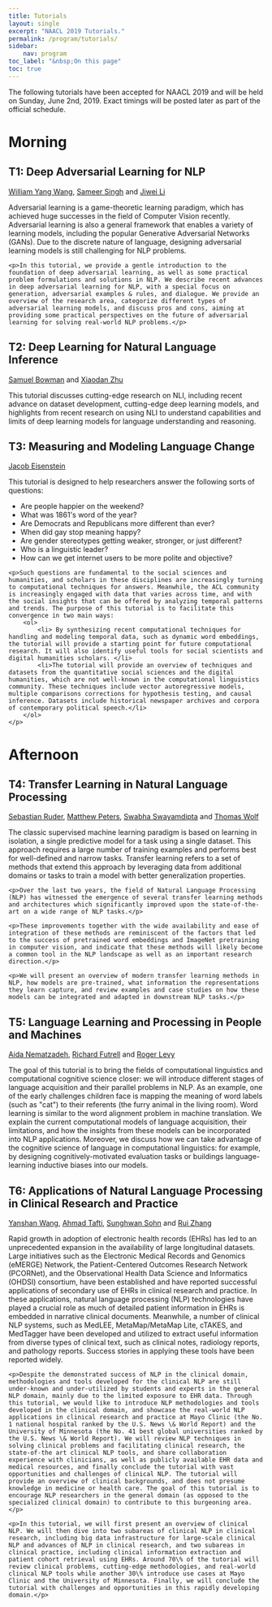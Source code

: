 ```yaml
---
title: Tutorials
layout: single
excerpt: "NAACL 2019 Tutorials."
permalink: /program/tutorials/
sidebar: 
    nav: program
toc_label: "&nbsp;On this page"
toc: true
---
```

The following tutorials have been accepted for NAACL 2019 and will be held on Sunday, June 2nd, 2019. Exact timings will be posted later as part of the official schedule.


# Morning

## T1: Deep Adversarial Learning for NLP
<a href="https://www.cs.ucsb.edu/~william/">William Yang Wang</a>, <a href="http://sameersingh.org">Sameer Singh</a> and <a href="https://nlp.stanford.edu/~bdlijiwei/">Jiwei Li</a>

<div>
    <p>Adversarial learning is a game-theoretic learning paradigm, which has achieved huge successes in the field of Computer Vision recently. Adversarial learning is also a general framework that enables a variety of learning models, including the popular Generative Adversarial Networks (GANs). Due to the discrete nature of language, designing adversarial learning models is still challenging for NLP problems. </p>

    <p>In this tutorial, we provide a gentle introduction to the foundation of deep adversarial learning, as well as some practical problem formulations and solutions in NLP. We describe recent advances in deep adversarial learning for NLP, with a special focus on generation, adversarial examples & rules, and dialogue. We provide an overview of the research area, categorize different types of adversarial learning models, and discuss pros and cons, aiming at providing some practical perspectives on the future of adversarial learning for solving real-world NLP problems.</p>
</div>

## T2: Deep Learning for Natural Language Inference
<a href="https://www.nyu.edu/projects/bowman/">Samuel Bowman</a> and <a href="http://xiaodanzhu.com">Xiaodan Zhu</a>

<div>
    <p>This tutorial discusses cutting-edge research on NLI, including recent advance on dataset development, cutting-edge deep learning models, and highlights from recent research on using NLI to understand capabilities and limits of deep learning models for language understanding and reasoning.</p>
</div>


## T3: Measuring and Modeling Language Change
<a href="https://www.cc.gatech.edu/~jeisenst/">Jacob Eisenstein</a>

<div>
    <p>This tutorial is designed to help researchers answer the following sorts of questions:
        <ul>
            <li> Are people happier on the weekend?</li>
            <li>What was 1861's word of the year?</li>
            <li>Are Democrats and Republicans more different than ever?</li>
            <li>When did gay stop meaning happy?</li>
            <li>Are gender stereotypes getting weaker, stronger, or just different?</li>
            <li>Who is a linguistic leader?</li>
            <li>How can we get internet users to be more polite and objective?</li>
        </ul>
    </p>

    <p>Such questions are fundamental to the social sciences and humanities, and scholars in these disciplines are increasingly turning to computational techniques for answers. Meanwhile, the ACL community is increasingly engaged with data that varies across time, and with the social insights that can be offered by analyzing temporal patterns and trends. The purpose of this tutorial is to facilitate this convergence in two main ways:
        <ol>
            <li> By synthesizing recent computational techniques for handling and modeling temporal data, such as dynamic word embeddings, the tutorial will provide a starting point for future computational research. It will also identify useful tools for social scientists and digital humanities scholars. </li>
            <li>The tutorial will provide an overview of techniques and datasets from the quantitative social sciences and the digital humanities, which are not well-known in the computational linguistics community. These techniques include vector autoregressive models, multiple comparisons corrections for hypothesis testing, and causal inference. Datasets include historical newspaper archives and corpora of contemporary political speech.</li>
        </ol>
    </p>
</div>


# Afternoon

## T4: Transfer Learning in Natural Language Processing
<a href="http://ruder.io">Sebastian Ruder</a>, <a href="https://www.linkedin.com/in/petersmatthew">Matthew Peters</a>, <a href="http://www.cs.cmu.edu/~sswayamd/index.html">Swabha Swayamdipta</a> and <a href="http://thomwolf.io">Thomas Wolf</a>

<div>
    <p>The classic supervised machine learning paradigm is based on learning in isolation, a single predictive model for a task using a single dataset. This approach requires a large number of training examples and performs best for well-defined and narrow tasks. Transfer learning refers to a set of methods that extend this approach by leveraging data from additional domains or tasks to train a model with better generalization properties.</p>

    <p>Over the last two years, the field of Natural Language Processing (NLP) has witnessed the emergence of several transfer learning methods and architectures which significantly improved upon the state-of-the-art on a wide range of NLP tasks.</p>

    <p>These improvements together with the wide availability and ease of integration of these methods are reminiscent of the factors that led to the success of pretrained word embeddings and ImageNet pretraining in computer vision, and indicate that these methods will likely become a common tool in the NLP landscape as well as an important research direction.</p>

    <p>We will present an overview of modern transfer learning methods in NLP, how models are pre-trained, what information the representations they learn capture, and review examples and case studies on how these models can be integrated and adapted in downstream NLP tasks.</p>
</div>

## T5: Language Learning and Processing in People and Machines
<a href="http://www.aidanematzadeh.me">Aida Nematzadeh</a>, <a href="http://socsci.uci.edu/~rfutrell/">Richard Futrell</a> and <a href="http://www.mit.edu/~rplevy/index.html">Roger Levy</a>

<div>
    <p>The goal of this tutorial is to bring the fields of computational linguistics and computational cognitive science closer: we will introduce different stages of language acquisition and their parallel problems in NLP. As an example, one of the early challenges children face is mapping the meaning of word labels (such as "cat") to their referents (the furry animal in the living room). Word learning is similar to the word alignment problem in machine translation. We explain the current computational models of language acquisition, their limitations, and how the insights from these models can be incorporated into NLP applications. Moreover, we discuss how we can take advantage of the cognitive science of language in computational linguistics: for example, by designing cognitively-motivated evaluation tasks or buildings language-learning inductive biases into our models.</p>
</div>


## T6: Applications of Natural Language Processing in Clinical Research and Practice
<a href="https://sites.google.com/view/yanshanwang">Yanshan Wang</a>, <a href="https://www.linkedin.com/in/ahmadtafti">Ahmad Tafti</a>, <a href="https://www.linkedin.com/in/sunghwansohn">Sunghwan Sohn</a> and <a href="http://ruizhang.umn.edu">Rui Zhang</a>

<div>
    <p>Rapid growth in adoption of electronic health records (EHRs) has led to an unprecedented expansion in the availability of large longitudinal datasets. Large initiatives such as the Electronic Medical Records and Genomics (eMERGE) Network, the Patient-Centered Outcomes Research Network (PCORNet), and the Observational Health Data Science and Informatics (OHDSI) consortium, have been established and have reported successful applications of secondary use of EHRs in clinical research and practice. In these applications, natural language processing (NLP) technologies have played a crucial role as much of detailed patient information in EHRs is embedded in narrative clinical documents. Meanwhile, a number of clinical NLP systems, such as MedLEE, MetaMap/MetaMap Lite, cTAKES, and MedTagger have been developed and utilized to extract useful information from diverse types of clinical text, such as clinical notes, radiology reports, and pathology reports. Success stories in applying these tools have been reported widely.</p>

    <p>Despite the demonstrated success of NLP in the clinical domain, methodologies and tools developed for the clinical NLP are still under-known and under-utilized by students and experts in the general NLP domain, mainly due to the limited exposure to EHR data. Through this tutorial, we would like to introduce NLP methodologies and tools developed in the clinical domain, and showcase the real-world NLP applications in clinical research and practice at Mayo Clinic (the No. 1 national hospital ranked by the U.S. News \& World Report) and the University of Minnesota (the No. 41 best global universities ranked by the U.S. News \& World Report). We will review NLP techniques in solving clinical problems and facilitating clinical research, the state-of-the art clinical NLP tools, and share collaboration experience with clinicians, as well as publicly available EHR data and medical resources, and finally conclude the tutorial with vast opportunities and challenges of clinical NLP. The tutorial will provide an overview of clinical backgrounds, and does not presume knowledge in medicine or health care. The goal of this tutorial is to encourage NLP researchers in the general domain (as opposed to the specialized clinical domain) to contribute to this burgeoning area.</p>

    <p>In this tutorial, we will first present an overview of clinical NLP. We will then dive into two subareas of clinical NLP in clinical research, including big data infrastructure for large-scale clinical NLP and advances of NLP in clinical research, and two subareas in clinical practice, including clinical information extraction and patient cohort retrieval using EHRs. Around 70\% of the tutorial will review clinical problems, cutting-edge methodologies, and real-world clinical NLP tools while another 30\% introduce use cases at Mayo Clinic and the University of Minnesota. Finally, we will conclude the tutorial with challenges and opportunities in this rapidly developing domain.</p>
</div>  

